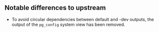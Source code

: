 ## Notable differences to upstream

- To avoid circular dependencies between default and -dev outputs, the output of the `pg_config` system view has been removed.
